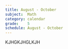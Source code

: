 ```yaml
---
title: August - October
subject:  Math
category: calendar
grade:    5
schedule: August - October
---
```


KJHGKJHGLKJH


